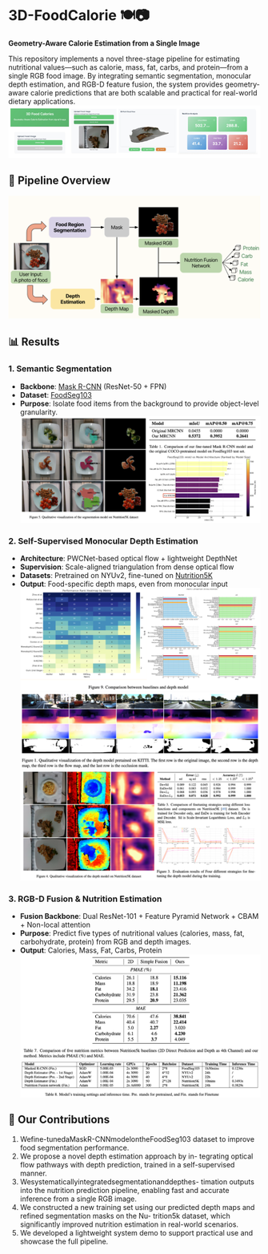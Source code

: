 # 3D-FoodCalorie 🍽️📷
**Geometry-Aware Calorie Estimation from a Single Image**

This repository implements a novel three-stage pipeline for estimating nutritional values—such as calorie, mass, fat, carbs, and protein—from a single RGB food image. By integrating semantic segmentation, monocular depth estimation, and RGB-D feature fusion, the system provides geometry-aware calorie predictions that are both scalable and practical for real-world dietary applications.
![demo](assets/demo.jpg)

## 🚀 Pipeline Overview
![Overal Pipeline](assets/overal_pipeline.jpg)

## 📊 Results
### 1. Semantic Segmentation
- **Backbone**: [Mask R-CNN](https://arxiv.org/abs/1703.06870) (ResNet-50 + FPN)
- **Dataset**: [FoodSeg103](https://xiongweiwu.github.io/foodseg103.html)
- **Purpose**: Isolate food items from the background to provide object-level granularity.
![seg_res](assets/seg_res.jpg)

### 2. Self-Supervised Monocular Depth Estimation
- **Architecture**: PWCNet-based optical flow + lightweight DepthNet
- **Supervision**: Scale-aligned triangulation from dense optical flow
- **Datasets**: Pretrained on NYUv2, fine-tuned on [Nutrition5K](https://github.com/google-research-datasets/Nutrition5k)
- **Output**: Food-specific depth maps, even from monocular input
![depth_res1](assets/depth_res1.jpg)
![depth_res2](assets/depth_res2.jpg)
![depth_res3](assets/depth_res3.jpg)

### 3. RGB-D Fusion & Nutrition Estimation
- **Fusion Backbone**: Dual ResNet-101 + Feature Pyramid Network + CBAM + Non-local attention 
- **Purpose**: Predict five types of nutritional values (calories, mass, fat, carbohydrate, protein) from RGB and depth images.
- **Output**: Calories, Mass, Fat, Carbs, Protein
![fusion_res](assets/fusion_res1.jpg)
![inference](assets/inference_time.jpg)

## 💐 Our Contributions
1. Wefine-tunedaMaskR-CNNmodelontheFoodSeg103 dataset to improve food segmentation performance.
2. We propose a novel depth estimation approach by in- tegrating optical flow pathways with depth prediction, trained in a self-supervised manner.
3. Wesystematicallyintegratedsegmentationanddepthes- timation outputs into the nutrition prediction pipeline, enabling fast and accurate inference from a single RGB image.
4. We constructed a new training set using our predicted depth maps and refined segmentation masks on the Nu- trition5k dataset, which significantly improved nutrition estimation in real-world scenarios.
5. We developed a lightweight system demo to support practical use and showcase the full pipeline.
